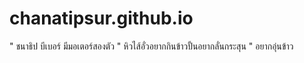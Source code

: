# chanatipsur.github.io
" ชนาธิป บีเบอร์ มีมอเตอร์สองตัว 
" หิวไส้อั่วอยากกินข้าวปั้นอยากลั่นกระสุน 
" อยากอุ่นข้าว